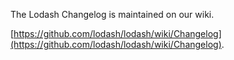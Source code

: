 
The Lodash Changelog is maintained on our wiki.

[https://github.com/lodash/lodash/wiki/Changelog](https://github.com/lodash/lodash/wiki/Changelog).
